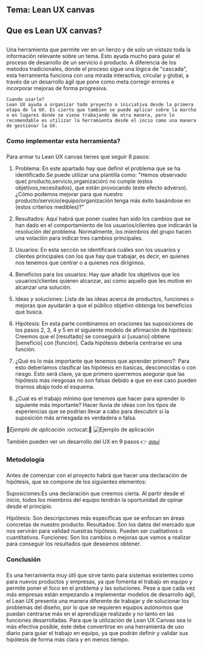 ## **Tema: Lean UX canvas**


## Que es Lean UX canvas?<h2>


Una herramienta que permite ver en un lienzo y de solo un vistazo toda la información relevante sobre un tema. Esto ayuda mucho para guiar el proceso de desarrollo de un servicio ó producto.
A diferencia de los metodos tradicionales, donde el proceso sigue una lógica de "cascada", esta herramienta funciona con una mirada interactiva, circular y global, a través de un desarrollo ágil que pone como meta corregir errores e incorporar mejoras de forma progresiva.
~~~
Cuando usarlo?
Lean UX ayuda a organizar todo proyecto o iniciativa desde la primera etapa de la UX. Es cierto que tambien se puede aplicar sobre la marcha o en lugares donde se viene trabajando de otra manera, pero lo recomendable es utilizar la herramienta desde el incio como una manera de gestiónar la UX.
~~~
### **Como implementar esta herramienta?**<h3>
 Para armar tu Lean UX canvas tienes que seguir 8 pasos:
 
 
1. Problema: En este apartado hay que definir el problema que se ha identificado.Se puede utilizar una plantilla como: "Hemos observado que( producto,servicio,organización) no cumple (estos objetivos,necesitados), que están provocando (este efecto adverso). ¿Cómo podemos mejorar para que nuestro producto/servicio/equipo/organización tenga más éxito basándose en (estos criterios medibles)?"


2. Resultados: Aquí habrá que poner cuales han sido los cambios que se han dado en el comportamiento de los usuarios/clientes que indicarán la resolución del problema. Normalmente, los miembros del grupo hacen una votacíón para indicar tres cambios principales.


3. Usuarios: En esta seccón se identificará cuáles son los usuarios y clientes principales con los que hay que trabajar, es decir, en quienes nos tenemos que centrar o a quienes nos dirigimos.


4. Beneficios para los usuarios: Hay que añadir los objetivos que los usuarios/clientes quieren alcanzar, así como aquello que les motive en alcanzar una solución.


5. Ideas y soluciones: Lista de las ideas acerca de productos, funciones o mejoras que ayudarán a que el público objetivo obtenga los beneficios que busca.


6. Hipótesis: En esta parte combinamos en oraciones las suposiciones de los pasos 2, 3, 4 y 5 en el siguiente modelo de afirmación de hipótesis: Creemos que el [resultado] se conseguirá si [usuario] obtiene [beneficio] con [función].
Cada hipótesis debería centrarse en una función.


7. ¿Qué es lo más importante que tenemos que aprender primero?: Para esto deberíamos clasificar las hipótesis en basicas, desconocidas o con riesgo. Esto será clave, ya que primero querremos asegurar que las hipótesis mas riesgosas no son falsas debido a que en ese caso pueden tirarnos abajo todo el esquema.


8. ¿Cual es el trabajo mínimo que tenemos que hacer para aprender lo siguiente más importante? Hacer lluvia de ideas con los tipos de experiencias que se podrían llevar a cabo para descubrir si la suposición más arriesgada es verdadera o falsa.

:pushpin:*Ejemplo de aplicación* :octocat::art:
![Ejemplo de aplicación](https://cdn-images-1.medium.com/max/2000/1*eQY7Un9z8pZ7xjZFoSSqyA.jpeg)

También pueden ver un desarrollo del UX en 9 pasos :point_right: [*aquí*](https://medium.com/@lule_salas/locspot-find-the-right-location-parte-1-77b1e6623b0b "El UX en 9 pasos")


### **Metodología**<h3>
Antes de comenzar con el proyecto habrá que hacer una declaración de hipótesis, que se compone de los siguientes elementos:

Suposiciones:Es una declaración que creemos cierta. Al partir desde el inicio, todos los miembros del equipo tendrán la oportunidad de opinar desde el principio. 

Hipótesis: Son descripciones más específicas que se enfocan en áreas concretas de nuestro producto.
Resultados: Son los datos del mercado que nos servirán para validad nuestras hipótesis. Pueden ser cualitativos o cuantitativos. 
Funciones: Son los cambios o mejoras que vamos a realizar para conseguir los resultados que deseamos obtener.

### **Conclusión**<h3>
Es una herramienta muy útil que sirve tanto para sistemas existentes como para nuevos productos y empresas, ya que fomenta el trabajo en equipo y permite poner el foco en el problema y las soluciones. 
Pese a que cada vez más empresas están empezando a implementar modelos de desarrollo ágil, el Lean UX presenta una manera diferente de trabajar y de solucionar los problemas del diseño, por lo que se requieren equipos autónomos que puedan centrarse más en el aprendizaje realizado y no tanto en las funciones desarrolladas. 
Para que la utilización de Lean UX Canvas sea lo más efectiva posible, éste debe convertirse en una herramienta de uso diario para guiar el trabajo en equipo, ya que podrán definir y validar sus hipótesis de forma más clara y en menos tiempo. 





